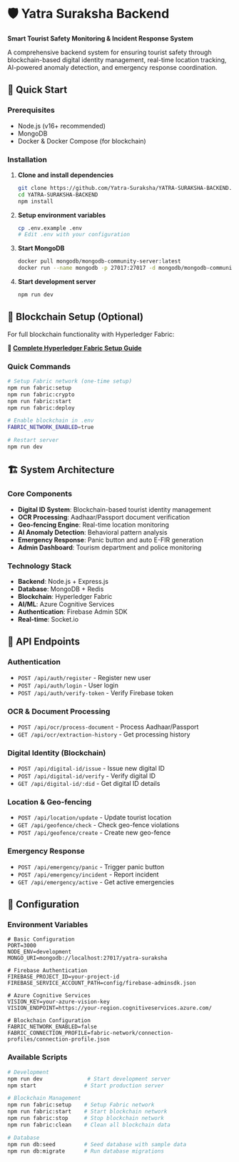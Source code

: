 # 🛡️ Yatra Suraksha Backend

**Smart Tourist Safety Monitoring & Incident Response System**

A comprehensive backend system for ensuring tourist safety through blockchain-based digital identity management, real-time location tracking, AI-powered anomaly detection, and emergency response coordination.

## 🚀 Quick Start

### Prerequisites
- Node.js (v16+ recommended)
- MongoDB
- Docker & Docker Compose (for blockchain)

### Installation

1. **Clone and install dependencies**
   ```bash
   git clone https://github.com/Yatra-Suraksha/YATRA-SURAKSHA-BACKEND.git
   cd YATRA-SURAKSHA-BACKEND
   npm install
   ```

2. **Setup environment variables**
   ```bash
   cp .env.example .env
   # Edit .env with your configuration
   ```

3. **Start MongoDB**
   ```bash
   docker pull mongodb/mongodb-community-server:latest
   docker run --name mongodb -p 27017:27017 -d mongodb/mongodb-community-server:latest
   ```

4. **Start development server**
   ```bash
   npm run dev
   ```

## 🔗 Blockchain Setup (Optional)

For full blockchain functionality with Hyperledger Fabric:

**📖 [Complete Hyperledger Fabric Setup Guide](./HYPERLEDGER-SETUP.md)**

### Quick Commands
```bash
# Setup Fabric network (one-time setup)
npm run fabric:setup
npm run fabric:crypto
npm run fabric:start
npm run fabric:deploy

# Enable blockchain in .env
FABRIC_NETWORK_ENABLED=true

# Restart server
npm run dev
```

## 🏗️ System Architecture

### Core Components
- **Digital ID System**: Blockchain-based tourist identity management
- **OCR Processing**: Aadhaar/Passport document verification  
- **Geo-fencing Engine**: Real-time location monitoring
- **AI Anomaly Detection**: Behavioral pattern analysis
- **Emergency Response**: Panic button and auto E-FIR generation
- **Admin Dashboard**: Tourism department and police monitoring

### Technology Stack
- **Backend**: Node.js + Express.js
- **Database**: MongoDB + Redis
- **Blockchain**: Hyperledger Fabric
- **AI/ML**: Azure Cognitive Services
- **Authentication**: Firebase Admin SDK
- **Real-time**: Socket.io

## 📱 API Endpoints

### Authentication
- `POST /api/auth/register` - Register new user
- `POST /api/auth/login` - User login
- `POST /api/auth/verify-token` - Verify Firebase token

### OCR & Document Processing  
- `POST /api/ocr/process-document` - Process Aadhaar/Passport
- `GET /api/ocr/extraction-history` - Get processing history

### Digital Identity (Blockchain)
- `POST /api/digital-id/issue` - Issue new digital ID
- `POST /api/digital-id/verify` - Verify digital ID
- `GET /api/digital-id/:did` - Get digital ID details

### Location & Geo-fencing
- `POST /api/location/update` - Update tourist location
- `GET /api/geofence/check` - Check geo-fence violations
- `POST /api/geofence/create` - Create new geo-fence

### Emergency Response
- `POST /api/emergency/panic` - Trigger panic button
- `POST /api/emergency/incident` - Report incident
- `GET /api/emergency/active` - Get active emergencies

## 🔧 Configuration

### Environment Variables
```properties
# Basic Configuration
PORT=3000
NODE_ENV=development
MONGO_URI=mongodb://localhost:27017/yatra-suraksha

# Firebase Authentication
FIREBASE_PROJECT_ID=your-project-id
FIREBASE_SERVICE_ACCOUNT_PATH=config/firebase-adminsdk.json

# Azure Cognitive Services
VISION_KEY=your-azure-vision-key
VISION_ENDPOINT=https://your-region.cognitiveservices.azure.com/

# Blockchain Configuration
FABRIC_NETWORK_ENABLED=false
FABRIC_CONNECTION_PROFILE=fabric-network/connection-profiles/connection-profile.json
```

### Available Scripts
```bash
# Development
npm run dev              # Start development server
npm start               # Start production server

# Blockchain Management
npm run fabric:setup    # Setup Fabric network
npm run fabric:start    # Start blockchain network
npm run fabric:stop     # Stop blockchain network
npm run fabric:clean    # Clean all blockchain data

# Database
npm run db:seed         # Seed database with sample data
npm run db:migrate      # Run database migrations
```

